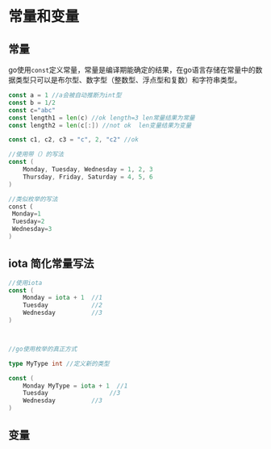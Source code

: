 # 常量和变量

## 常量

go使用`const`定义常量，常量是编译期能确定的结果，在go语言存储在常量中的数据类型只可以是布尔型、数字型（整数型、浮点型和复数）和字符串类型。

```go
const a = 1 //a会被自动推断为int型
const b = 1/2
const c="abc"
const length1 = len(c) //ok length=3 len常量结果为常量
const length2 = len(c[:]) //not ok  len变量结果为变量

const c1, c2, c3 = "c", 2, "c2" //ok

//使用带（）的写法
const (
    Monday, Tuesday, Wednesday = 1, 2, 3 
    Thursday, Friday, Saturday = 4, 5, 6
)

//类似枚举的写法
const（
 Monday=1
 Tuesday=2 
 Wednesday=3
)


```

## iota 简化常量写法

```go
//使用iota
const (
	Monday = iota + 1  //1
	Tuesday            //2
	Wednesday          //3
)



//go使用枚举的真正方式

type MyType int //定义新的类型

const (
	Monday MyType = iota + 1  //1
	Tuesday                 //3
    Wednesday          //3
)
```

## 变量